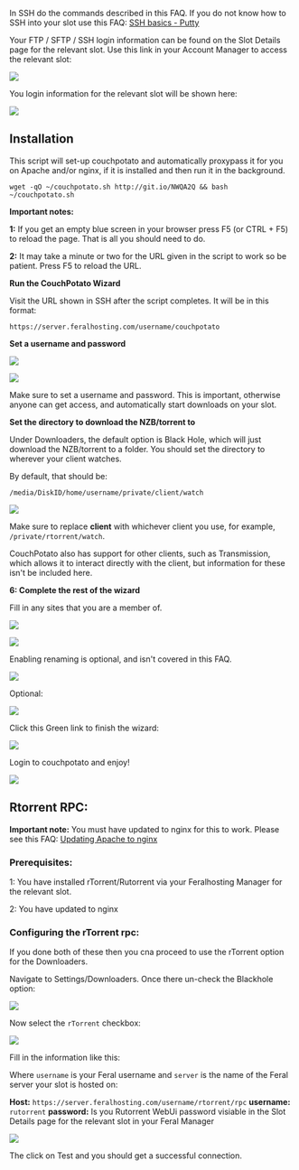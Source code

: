 
In SSH do the commands described in this FAQ. If you do not know how to SSH into your slot use this FAQ: [SSH basics - Putty](https://www.feralhosting.com/faq/view?question=12)

Your FTP / SFTP / SSH login information can be found on the Slot Details page for the relevant slot. Use this link in your Account Manager to access the relevant slot:

![](https://raw.github.com/feralhosting/feralfilehosting/master/Feral%20Wiki/0%20Generic/slot_detail_link.png)

You login information for the relevant slot will be shown here:

![](https://raw.github.com/feralhosting/feralfilehosting/master/Feral%20Wiki/0%20Generic/slot_detail_ssh.png)

Installation
---

This script will set-up couchpotato and automatically proxypass it for you on Apache and/or nginx, if it is installed and then run it in the background.

~~~
wget -qO ~/couchpotato.sh http://git.io/NWQA2Q && bash ~/couchpotato.sh
~~~

**Important notes:** 

**1:** If you get an empty blue screen in your browser press F5 (or CTRL + F5) to reload the page. That is all you should need to do.

**2:** It may take a minute or two for the URL given in the script to work so be patient. Press F5 to reload the URL.

**Run the CouchPotato Wizard**

Visit the URL shown in SSH after the script completes. It will be in this format:

~~~
https://server.feralhosting.com/username/couchpotato
~~~

**Set a username and password**

![](https://raw.github.com/feralhosting/feralfilehosting/master/Feral%20Wiki/Software/CouchPotato%20-%20An%20automatic%20NZB%20and%20torrent%20downloader%20for%20Films/1.png)

![](https://raw.github.com/feralhosting/feralfilehosting/master/Feral%20Wiki/Software/CouchPotato%20-%20An%20automatic%20NZB%20and%20torrent%20downloader%20for%20Films/2.png)

Make sure to set a username and password. This is important, otherwise anyone can get access, and automatically start downloads on your slot.

**Set the directory to download the NZB/torrent to**


Under Downloaders, the default option is Black Hole, which will just download the NZB/torrent to a folder. You should set the directory to wherever your client watches.

By default, that should be:

~~~
/media/DiskID/home/username/private/client/watch
~~~

![](https://raw.github.com/feralhosting/feralfilehosting/master/Feral%20Wiki/Software/CouchPotato%20-%20An%20automatic%20NZB%20and%20torrent%20downloader%20for%20Films/3.png)

Make sure to replace **client** with whichever client you use, for example, `/private/rtorrent/watch`.

CouchPotato also has support for other clients, such as Transmission, which allows it to interact directly with the client, but information for these isn't be included here.

**6: Complete the rest of the wizard**

Fill in any sites that you are a member of. 

![](https://raw.github.com/feralhosting/feralfilehosting/master/Feral%20Wiki/Software/CouchPotato%20-%20An%20automatic%20NZB%20and%20torrent%20downloader%20for%20Films/4.png)

![](https://raw.github.com/feralhosting/feralfilehosting/master/Feral%20Wiki/Software/CouchPotato%20-%20An%20automatic%20NZB%20and%20torrent%20downloader%20for%20Films/5.png)

Enabling renaming is optional, and isn't covered in this FAQ.

![](https://raw.github.com/feralhosting/feralfilehosting/master/Feral%20Wiki/Software/CouchPotato%20-%20An%20automatic%20NZB%20and%20torrent%20downloader%20for%20Films/6.png)

Optional:

![](https://raw.github.com/feralhosting/feralfilehosting/master/Feral%20Wiki/Software/CouchPotato%20-%20An%20automatic%20NZB%20and%20torrent%20downloader%20for%20Films/7.png)

Click this Green link to finish the wizard:

![](https://raw.github.com/feralhosting/feralfilehosting/master/Feral%20Wiki/Software/CouchPotato%20-%20An%20automatic%20NZB%20and%20torrent%20downloader%20for%20Films/8.png)

Login to couchpotato and enjoy!

![](https://raw.github.com/feralhosting/feralfilehosting/master/Feral%20Wiki/Software/CouchPotato%20-%20An%20automatic%20NZB%20and%20torrent%20downloader%20for%20Films/9.png)

Rtorrent RPC:
---

**Important note:** You must have updated to nginx for this to work. Please see this FAQ: [Updating Apache to nginx](https://www.feralhosting.com/faq/view?question=231)

### Prerequisites:

1: You have installed rTorrent/Rutorrent via your Feralhosting Manager for the relevant slot.

2: You have updated to nginx

### Configuring the rTorrent rpc:

If you done both of these then you cna proceed to use the rTorrent option for the Downloaders.

Navigate to Settings/Downloaders. Once there un-check the Blackhole option:

![](https://raw.github.com/feralhosting/feralfilehosting/master/Feral%20Wiki/Software/CouchPotato%20-%20An%20automatic%20NZB%20and%20torrent%20downloader%20for%20Films/rpc1.png)

Now select the `rTorrent` checkbox:

![](https://raw.github.com/feralhosting/feralfilehosting/master/Feral%20Wiki/Software/CouchPotato%20-%20An%20automatic%20NZB%20and%20torrent%20downloader%20for%20Films/rpc2.png)

Fill in the information like this:

Where `username` is your Feral username and `server` is the name of the Feral server your slot is hosted on:

**Host:** `https://server.feralhosting.com/username/rtorrent/rpc`
**username:** `rutorrent`
**password:** Is you Rutorrent WebUi password visiable in the Slot Details page for the relevant slot in your Feral Manager

![](https://raw.github.com/feralhosting/feralfilehosting/master/Feral%20Wiki/Software/CouchPotato%20-%20An%20automatic%20NZB%20and%20torrent%20downloader%20for%20Films/rpc3.png)

The click on Test and you should get a successful connection.



